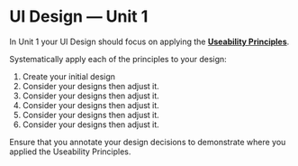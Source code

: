 # UI Design &mdash; Unit 1

In Unit 1 your UI Design should focus on applying the **[Useability Principles](../2_concepts/3-1_useability_principles.md)**.

Systematically apply each of the principles to your design:

1. Create your initial design
2. Consider your designs **[](accessibility)** then adjust it.
3. Consider your designs **[](effectiveness)** then adjust it.
4. Consider your designs **[](learnability)** then adjust it.
5. Consider your designs **[](safety)** then adjust it.
6. Consider your designs **[](utility)** then adjust it.

Ensure that you annotate your design decisions to demonstrate where you applied the Useability Principles.